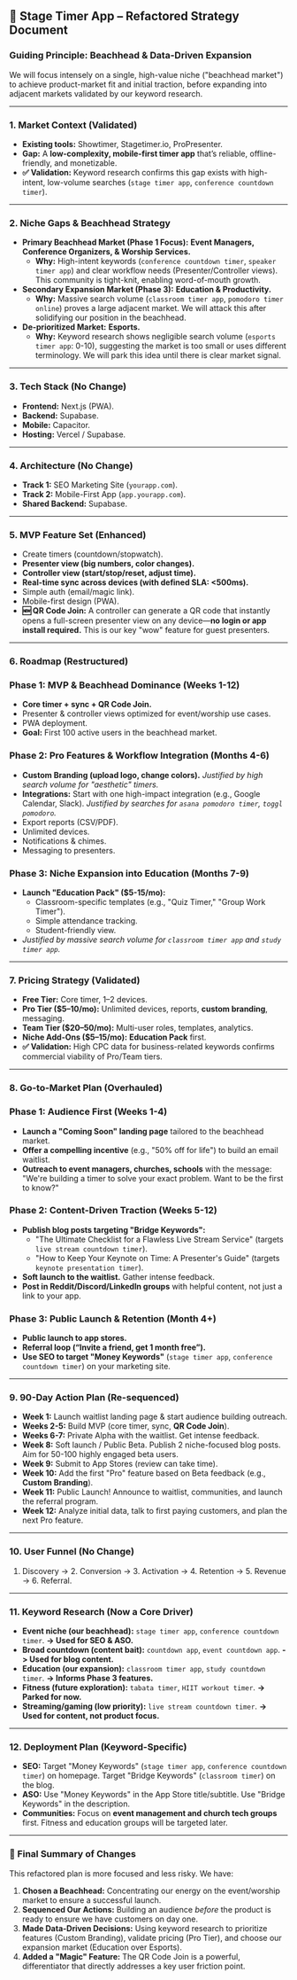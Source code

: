
## 📘 Stage Timer App – **Refactored** Strategy Document

### **Guiding Principle: Beachhead & Data-Driven Expansion**
We will focus intensely on a single, high-value niche ("beachhead market") to achieve product-market fit and initial traction, before expanding into adjacent markets validated by our keyword research.

---

### 1. Market Context (Validated)
- **Existing tools:** Showtimer, Stagetimer.io, ProPresenter.
- **Gap:** A **low-complexity, mobile-first timer app** that’s reliable, offline-friendly, and monetizable.
- **✅ Validation:** Keyword research confirms this gap exists with high-intent, low-volume searches (`stage timer app`, `conference countdown timer`).

---

### 2. Niche Gaps & **Beachhead Strategy**
- **Primary Beachhead Market (Phase 1 Focus):** **Event Managers, Conference Organizers, & Worship Services.**
    - **Why:** High-intent keywords (`conference countdown timer`, `speaker timer app`) and clear workflow needs (Presenter/Controller views). This community is tight-knit, enabling word-of-mouth growth.
- **Secondary Expansion Market (Phase 3):** **Education & Productivity.**
    - **Why:** Massive search volume (`classroom timer app`, `pomodoro timer online`) proves a large adjacent market. We will attack this after solidifying our position in the beachhead.
- **De-prioritized Market:** **Esports.**
    - **Why:** Keyword research shows negligible search volume (`esports timer app`: 0-10), suggesting the market is too small or uses different terminology. We will park this idea until there is clear market signal.

---

### 3. Tech Stack (No Change)
- **Frontend:** Next.js (PWA).
- **Backend:** Supabase.
- **Mobile:** Capacitor.
- **Hosting:** Vercel / Supabase.

---

### 4. Architecture (No Change)
- **Track 1:** SEO Marketing Site (`yourapp.com`).
- **Track 2:** Mobile-First App (`app.yourapp.com`).
- **Shared Backend:** Supabase.

---

### 5. MVP Feature Set (Enhanced)
- Create timers (countdown/stopwatch).
- **Presenter view (big numbers, color changes).**
- **Controller view (start/stop/reset, adjust time).**
- **Real-time sync across devices (with defined SLA: <500ms).**
- Simple auth (email/magic link).
- Mobile-first design (PWA).
- **🆕 QR Code Join:** A controller can generate a QR code that instantly opens a full-screen presenter view on any device—**no login or app install required.** This is our key "wow" feature for guest presenters.

---

### 6. Roadmap (Restructured)

### **Phase 1: MVP & Beachhead Dominance (Weeks 1-12)**
- **Core timer + sync + QR Code Join.**
- Presenter & controller views optimized for event/worship use cases.
- PWA deployment.
- **Goal:** First 100 active users in the beachhead market.

### **Phase 2: Pro Features & Workflow Integration (Months 4-6)**
- **Custom Branding (upload logo, change colors).** *Justified by high search volume for "aesthetic" timers.*
- **Integrations:** Start with one high-impact integration (e.g., Google Calendar, Slack). *Justified by searches for `asana pomodoro timer`, `toggl pomodoro`.*
- Export reports (CSV/PDF).
- Unlimited devices.
- Notifications & chimes.
- Messaging to presenters.

### **Phase 3: Niche Expansion into Education (Months 7-9)**
- **Launch "Education Pack" ($5-15/mo):**
    - Classroom-specific templates (e.g., "Quiz Timer," "Group Work Timer").
    - Simple attendance tracking.
    - Student-friendly view.
- *Justified by massive search volume for `classroom timer app` and `study timer app`.*

---

### 7. Pricing Strategy (Validated)
- **Free Tier:** Core timer, 1–2 devices.
- **Pro Tier ($5–10/mo):** Unlimited devices, reports, **custom branding**, messaging.
- **Team Tier ($20–50/mo):** Multi-user roles, templates, analytics.
- **Niche Add-Ons ($5–15/mo):** **Education Pack** first.
- **✅ Validation:** High CPC data for business-related keywords confirms commercial viability of Pro/Team tiers.

---

### 8. Go-to-Market Plan (Overhauled)

### **Phase 1: Audience First (Weeks 1-4)**
- **Launch a "Coming Soon" landing page** tailored to the beachhead market.
- **Offer a compelling incentive** (e.g., "50% off for life") to build an email waitlist.
- **Outreach to event managers, churches, schools** with the message: "We're building a timer to solve your exact problem. Want to be the first to know?"

### **Phase 2: Content-Driven Traction (Weeks 5-12)**
- **Publish blog posts targeting "Bridge Keywords":**
    - "The Ultimate Checklist for a Flawless Live Stream Service" (targets `live stream countdown timer`).
    - "How to Keep Your Keynote on Time: A Presenter's Guide" (targets `keynote presentation timer`).
- **Soft launch to the waitlist.** Gather intense feedback.
- **Post in Reddit/Discord/LinkedIn groups** with helpful content, not just a link to your app.

### **Phase 3: Public Launch & Retention (Month 4+)**
- **Public launch to app stores.**
- **Referral loop (“Invite a friend, get 1 month free”).**
- **Use SEO to target "Money Keywords"** (`stage timer app`, `conference countdown timer`) on your marketing site.

---

### 9. 90-Day Action Plan (Re-sequenced)

- **Week 1:** Launch waitlist landing page & start audience building outreach.
- **Weeks 2-5:** Build MVP (core timer, sync, **QR Code Join**).
- **Weeks 6-7:** Private Alpha with the waitlist. Get intense feedback.
- **Week 8:** Soft launch / Public Beta. Publish 2 niche-focused blog posts. Aim for 50-100 highly engaged beta users.
- **Week 9:** Submit to App Stores (review can take time).
- **Week 10:** Add the first "Pro" feature based on Beta feedback (e.g., **Custom Branding**).
- **Week 11:** Public Launch! Announce to waitlist, communities, and launch the referral program.
- **Week 12:** Analyze initial data, talk to first paying customers, and plan the next Pro feature.

---

### 10. User Funnel (No Change)
1. Discovery → 2. Conversion → 3. Activation → 4. Retention → 5. Revenue → 6. Referral.

---

### 11. Keyword Research (Now a Core Driver)
- **Event niche (our beachhead):** `stage timer app`, `conference countdown timer`. **-> Used for SEO & ASO.**
- **Broad countdown (content bait):** `countdown app`, `event countdown app`. **-> Used for blog content.**
- **Education (our expansion):** `classroom timer app`, `study countdown timer`. **-> Informs Phase 3 features.**
- **Fitness (future exploration):** `tabata timer`, `HIIT workout timer`. **-> Parked for now.**
- **Streaming/gaming (low priority):** `live stream countdown timer`. **-> Used for content, not product focus.**

---

### 12. Deployment Plan (Keyword-Specific)
- **SEO:** Target "Money Keywords" (`stage timer app`, `conference countdown timer`) on homepage. Target "Bridge Keywords" (`classroom timer`) on the blog.
- **ASO:** Use "Money Keywords" in the App Store title/subtitle. Use "Bridge Keywords" in the description.
- **Communities:** Focus on **event management and church tech groups** first. Fitness and education groups will be targeted later.

---

### 🎯 Final Summary of Changes

This refactored plan is more focused and less risky. We have:
1.  **Chosen a Beachhead:** Concentrating our energy on the event/worship market to ensure a successful launch.
2.  **Sequenced Our Actions:** Building an audience *before* the product is ready to ensure we have customers on day one.
3.  **Made Data-Driven Decisions:** Using keyword research to prioritize features (Custom Branding), validate pricing (Pro Tier), and choose our expansion market (Education over Esports).
4.  **Added a "Magic" Feature:** The QR Code Join is a powerful, differentiator that directly addresses a key user friction point.

